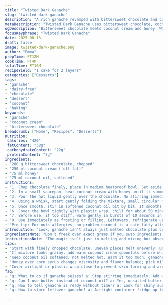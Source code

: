 ```yaml
---
title: "Twisted Dark Ganache"
slug: "twisted-dark-ganache"
description: "A rich ganache revamped with bittersweet chocolate and coconut cream, offering a dairy-free twist with coconut oil replacing butter. Uses honey instead of corn syrup for subtle flavor depth. The process focuses on visual and tactile clues over rigid timing, teaching the feel of perfect ganache texture. Includes tips to fix seized chocolate, alternative ingredients, and notes on achieving that velvety spread consistency. Great for two-layer cakes or any dessert needing a luscious coating or filling."
metaDescription: "Twisted Dark Ganache uses bittersweet chocolate, coconut cream, and honey for a dairy-free, rich, glossy coating. Texture cues guide timing, no stopwatch needed."
ogDescription: "Bittersweet chocolate meets coconut cream and honey. Watch texture, smell, and gloss—not minutes—for a luscious dark ganache with dairy-free shine."
focusKeyphrase: "Twisted Dark Ganache"
date: 2025-08-13
draft: false
image: twisted-dark-ganache.png
author: "Emma"
prepTime: PT12M
cookTime: PT4M
totalTime: PT16M
recipeYield: "1 cake for 2 layers"
categories: ["Desserts"]
tags:
- "ganache"
- "dairy-free"
- "chocolate"
- "dessert"
- "coconut"
- "baking"
keywords:
- "ganache"
- "coconut cream"
- "bittersweet chocolate"
breadcrumb: ["Home", "Recipes", "Desserts"]
nutrition: 
 calories: "420"
 fatContent: "38g"
 carbohydrateContent: "22g"
 proteinContent: "3g"
ingredients:
- "280 g bittersweet chocolate, chopped"
- "250 ml coconut cream (full fat)"
- "75 ml honey"
- "75 ml coconut oil, softened"
instructions:
- "1. Chop chocolate finely, place in medium heatproof bowl. Set aside, mentally prepping for the smell—earthy, almost smoky notes when melted right."
- "2. In a small saucepan, heat coconut cream with honey until it simmers—bubbles poking the surface but not a rolling boil. Remove from heat; this stage prevents grainy texture caused by overheating."
- "3. Pour the hot liquid gently over the chocolate. No stirring immediately; let the heat melt the chocolate slowly, 90 seconds to two minutes. Watch the gloss begin to bloom like a slow wave."
- "4. Using a whisk, start gently folding the mixture, small circular motions coaxing together glossy chocolate and cream. If it looks grainy or seizing, add a spoonful more warm coconut cream and whisk vigorously—it’s a fix I had to learn the hard way."
- "5. Once smooth, stir in softened coconut oil bit by bit. It smooths the blend, adds sheen, and helps it firm up at fridge temps. No butter here, so that slight coconut aroma whispers through the mix."
- "6. Cover the bowl tightly with plastic wrap, chill for about 50 minutes. Texturally, you want cold but spreadable. Press with a finger to test; it should give slightly but not stick."
- "7. Before use, if too stiff, warm gently in bursts of 10 seconds in the microwave, stir in between. Careful: overheat and it separates, no quick fix."
- "8. Use immediately as frosting or filling. Leftovers, refrigerate up to 4 days. Warm gently on reuse."
- "Pro tip: For nuts allergies, no problem—coconut is a safe fatty alternative here. If you want more intense flavor, add a splash of vanilla or espresso powder right before chilling."
introduction: "Look, ganache isn’t always just melted chocolate plus cream. Sometimes you swap ingredients, sometimes your timing’s off, and bam—granular disaster. I switched out corn syrup for honey once, which brought a faint floral note I hadn’t expected but loved. Coconut cream replaced dairy cream—dairy intolerances, people know the pain. Became silkier, richer, and a touch tropical. And butter swapped with coconut oil? Adds a sheen, but watch your temps; too warm, it separates fast. The eye's gotta tell you when it’s ready—not a stopwatch. When you see the melt lingering as little shiny pools before whisking, that’s your sweet spot. The texture shifting from glossy to spreadable, a wee jiggle when you tap the bowl. After a dozen tries, that’s when you know. Smells, textures, timing... all sensory clues without relying strictly on minutes."
ingredientsNote: "Don't freak over exact grams if you swap ingredients. Bittersweet chocolate is best; darker chocolate dries faster so it demands more cream to loosen. Coconut cream thickens more than regular cream and adds an extra layer of flavor complexity—great if you want to dodge dairy or add a tropical kick. Honey instead of corn syrup shifts sweetness and viscosity, so pick a milder honey to avoid overpowering. Coconut oil replaces butter; it’s a solid fat room temperature but melts fast—don’t over-warm your ganache or it’ll split. If coconut oil isn’t your thing, use unsalted butter or even avocado oil—but that’s an experiment. All your ingredients should be room temp except for the hot cream mix; this helps keep the emulsion smooth. Having backup chocolate or oil on hand is smart in case it seizes or consistency’s off."
instructionsNote: "The magic isn’t just in melting and mixing but observing. When hot cream hits chocolate, don’t fuss immediately; wait for that pause when melting kicks fully in. I wait for about 90 seconds before stirring—heat does the heavy lifting. Whisk gently, coaxing the glossy finish—agitation too soon scrambles its ‘melt’ effect causing clumps. Adding fat (coconut oil here) after melting tempers and enriches, preventing ganache from turning dry or crumbly. Covering and chilling firm it gently; tapping tests ripeness better than time. If too hard, little microwave bursts save the day. I’ve wasted batches by rushing or overheating—don’t be that guy. Storing ganache in an airtight container preserves moisture and aroma. If you’re in a rush, warming in a double boiler also works but keep spatula ready to stir and cool quickly. Vary sweetness to taste, but honey as a syrup alternative brings depth. If ganache breaks, reheating slowly with a spoonful of cream or fat smooths it back—last-resort hack I've leaned on when time’s tight."
tips:
- "Start with finely chopped chocolate; uneven pieces melt unevenly. Don't stir right away once hot cream hits. Let it sit. Smell shifts from earthy to slightly smoky hint signaling melting progress. Watch for gloss—like slow, shimmering waves. Timing's secondary—texture’s king."
- "If mixture looks grainy, add warm coconut cream spoonfuls before whisking hard. Seized chocolate fixes happen quick. Stirring too soon scrambles melt; patience reduces clumps. Use gentle folds, coax the shine out. Coconut oil added bit by bit helps moisture and sheen, works like magic at fridge temps."
- "Keep coconut oil softened, not melted hot. Warm it too much, ganache separates. The fat should be room temp to blend seamlessly. Chill covered for 50 minutes minimum; press with finger for spreadability test. Too stiff? Quick microwave bursts, ten seconds max, stir well between—heat kills gloss fast."
- "Honey over corn syrup changes viscosity and flavor balance; pick milder honey or ganache gets heavy. Coconut cream thicker than dairy, so expect denser mix; add cream or coconut milk if too thick. Darker chocolate demands extra liquid. Keep some backup chocolate or oil around in case fixes are needed mid-process."
- "Cover airtight or plastic wrap close to prevent skin forming and aroma loss. Reheat leftovers gently or microwave in short bursts. Adding vanilla or espresso powder amps up flavor before chilling. Nuts avoid issue here; fatty profile stays creamy. Don't rush melting; the right melt smell and gloss guide best—eyes, nose, hands all need to agree."
faq:
- "q: What to do if ganache seizes? a: Stop stirring immediately. Add warm cream or coconut cream spoonfuls slowly. Stir gently, coax instead of forcing. If still tough, warm slowly double boiler style? Keep fat room temp next time. Happens if chocolate temperature jumbles too fast."
- "q: Can I use butter instead of coconut oil? a: Yes, unsalted butter works. Adds classic dairy note. Avocado oil tested but less sheen. Coconut oil melts faster room temp—watch heat or separation happens. Butter chills firmer but affects texture slightly. Same softening rules apply before stirring in."
- "q: How to tell ganache is ready without timer? a: Look for shiny surface blooming after cream just hits. Wait 90–120 seconds no stirring, melt happens in waves. Then gentle folding brings glossy merge. Tap bowl; slight jiggle means spreadable. Finger press cold ganache; slight give, no stick. Texture beats clock every time."
- "q: How to store leftover ganache? a: Airtight container fridge up to 4 days, maybe less for texture loss. Freeze possible but changes consistency. Warm gently to reuse—microwave ten seconds bursts or double boiler. Avoid reheating too hot; breaks texture. Covering well keeps cocoa aroma intact."

---
```


